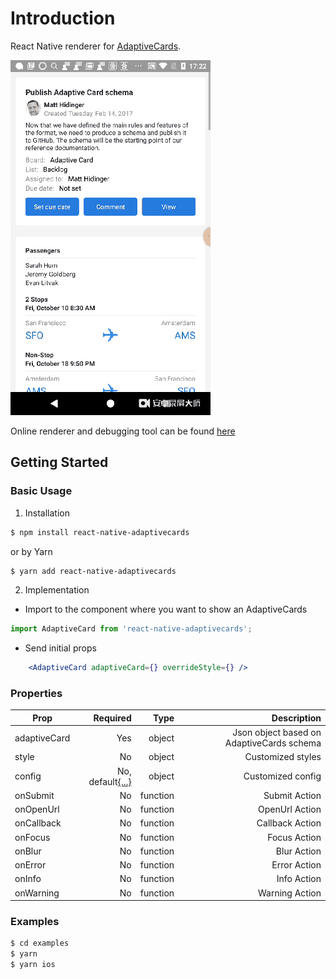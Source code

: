 # Introduction

React Native renderer for [AdaptiveCards](http://adaptivecards.io/).

![Sample Screenshot](./screenshot.gif "Sample Screenshot")

Online renderer and debugging tool can be found [here](https://microsoft.github.io/react-native-adaptivecards/)

## Getting Started

### Basic Usage

1. Installation

  ```bash
  $ npm install react-native-adaptivecards
  ```

  or by Yarn

  ```bash
  $ yarn add react-native-adaptivecards
  ```

2. Implementation

- Import to the component where you want to show an AdaptiveCards

```ts
import AdaptiveCard from 'react-native-adaptivecards';
```

- Send initial props

```jsx
    <AdaptiveCard adaptiveCard={} overrideStyle={} />
```

### Properties

| Prop          | Required                                    |  Type     | Description              |
| ------------- | -------------------------------------------:| ---------:| ------------------------:|
| adaptiveCard  | Yes                                         | object    | Json object based on AdaptiveCards schema |
| style         | No                                          | object    | Customized styles        |
| config        | No, default[{...}](./src/Config/Types.ts)   | object    | Customized config        |
| onSubmit      | No                                          | function  | Submit Action            |
| onOpenUrl     | No                                          | function  | OpenUrl Action           |
| onCallback    | No                                          | function  | Callback Action          |
| onFocus       | No                                          | function  | Focus Action             |
| onBlur        | No                                          | function  | Blur Action              |
| onError       | No                                          | function  | Error Action             |
| onInfo        | No                                          | function  | Info Action              |
| onWarning     | No                                          | function  | Warning Action           |

### Examples

```bash
$ cd examples
$ yarn
$ yarn ios
```
